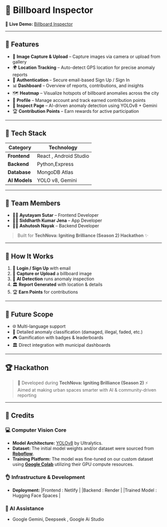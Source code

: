 # 📡 Billboard Inspector

🔗 **Live Demo:** [Billboard Inspector](https://billboard-inspect.netlify.app/)

---

## 🚀 Features

* 📸 **Image Capture & Upload** – Capture images via camera or upload from gallery
* 🌍 **Location Tracking** – Auto-detect GPS location for precise anomaly reports
* 🔐 **Authentication** – Secure email-based Sign Up / Sign In
* 📊 **Dashboard** – Overview of reports, contributions, and insights
* 🗺️ **Heatmap** – Visualize hotspots of billboard anomalies across the city
* 👤 **Profile** – Manage account and track earned contribution points
* 🔎 **Inspect Page** – AI-driven anomaly detection using YOLOv8 + Gemini
* 🏆 **Contribution Points** – Earn rewards for active participation

---

## 🧠 Tech Stack

| Category      | Technology                   |
| ------------- | ---------------------------- |
| **Frontend**  | React , Android Studio       |
| **Backend**   | Python,Express               |
| **Database**  | MongoDB Atlas                |
| **AI Models** | YOLO v8, Gemini              |

---

## 👥 Team Members

* 👨‍💻 **Ayutayam Sutar** – Frontend Developer
* 👨‍💻 **Siddharth Kumar Jena** – App Developer
* 👨‍💻 **Ashutosh Nayak** – Backend Developer

> Built for **TechNova: Igniting Brilliance (Season 2) Hackathon** ✨

---

## 📲 How It Works

1. 🔐 **Login / Sign Up** with email
2. 📸 **Capture or Upload** a billboard image
3. 🤖 **AI Detection** runs anomaly inspection
4. 🏛️ **Report Generated** with location & details
5. 🏆 **Earn Points** for contributions

---

## 🌟 Future Scope

* 🌐 Multi-language support
* 🧾 Detailed anomaly classification (damaged, illegal, faded, etc.)
* 🎮 Gamification with badges & leaderboards
* 🏛️ Direct integration with municipal dashboards

---

## 🏆 Hackathon

> 📍 Developed during **TechNova: Igniting Brilliance (Season 2)**
> ⚡ Aimed at making urban spaces smarter with AI & community-driven reporting

---

## 👏 Credits

### 💻 Computer Vision Core
*   **Model Architecture:** [YOLOv8](https://github.com/ultralytics/ultralytics) by Ultralytics.
*   **Dataset:** The initial model weights and/or dataset were sourced from **[Roboflow](https://roboflow.com/)**.
*   **Training Platform:** The model was fine-tuned on our custom dataset using **[Google Colab]((https://colab.research.google.com/))** utilizing their GPU compute resources.

### 👌 Infrastructure & Development
*   **Deployment:** |Frontend : Netlify                   |
                    |Backend : Render                     |
                    |Trained Model : Hugging Face Spaces  |                 

### 🤖 AI Assistance
*   Google Gemini, Deepseek , Google Ai Studio 
